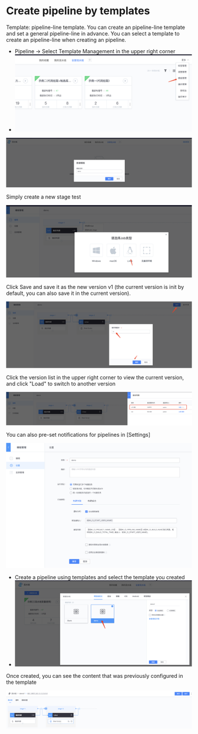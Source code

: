 # Create pipeline by templates

Template: pipeline-line template. You can create an pipeline-line template and set a general pipeline-line in advance. You can select a template to create an pipeline-line when creating an pipeline.

* Pipeline -> Select Template Management in the upper right corner
* ![](../../.gitbook/assets/image-20211212172908537.png)



![](../../.gitbook/assets/image-20211212174045747.png)

Simply create a new stage test

![](../../.gitbook/assets/image-20211212193540068.png)

Click Save and save it as the new version v1 (the current version is init by default, you can also save it in the current version).

![](../../.gitbook/assets/image-20211212193812300.png)

Click the version list in the upper right corner to view the current version, and click "Load" to switch to another version

![](../../.gitbook/assets/image-20211212194017063.png)

You can also pre-set notifications for pipelines in [Settings]

![](../../.gitbook/assets/image-20211212215433258.png)

* Create a pipeline using templates and select the template you created
* ![](../../.gitbook/assets/image-20211212215811153.png)

Once created, you can see the content that was previously configured in the template

![](../../.gitbook/assets/image-20211212215943119.png)